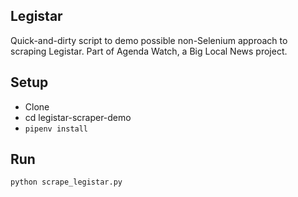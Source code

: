 
## Legistar

Quick-and-dirty script to demo possible non-Selenium approach
to scraping Legistar. Part of Agenda Watch, a Big Local News project.

## Setup

* Clone
* cd legistar-scraper-demo
* `pipenv install`

## Run

```
python scrape_legistar.py
```
